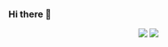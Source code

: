 ### Hi there 👋

<!--
**JamnCN/JamnCN** is a ✨ _special_ ✨ repository because its `README.md` (this file) appears on your GitHub profile.

Here are some ideas to get you started:

- 🔭 I’m currently working on ...
- 🌱 I’m currently learning ...
- 👯 I’m looking to collaborate on ...
- 🤔 I’m looking for help with ...
- 💬 Ask me about ...
- 📫 How to reach me: ...
- 😄 Pronouns: ...
- ⚡ Fun fact: ...
-->
<p align="center">
  <img src="https://github-readme-stats.vercel.app/api?username=JamnCN&show_icons=true&theme=dark" />
  <img src="https://github-readme-stats.vercel.app/api/top-langs/?username=JamnCN&theme=dark&layout=compact" />
</p>
